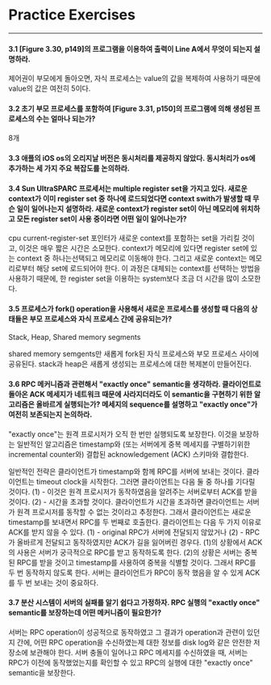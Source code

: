 # Practice Exercises
---

#### 3.1 [Figure 3.30, p149]의 프로그램을 이용하여 출력이 Line A에서 무엇이 되는지 설명하라.
제어권이 부모에게 돌아오면, 자식 프로세스는 value의 값을 복제하여 사용하기 때문에 value의 값은 여전히 5이다.

#### 3.2 초기 부모 프로세스를 포함하여 [Figure 3.31, p150]의 프로그램에 의해 생성된 프로세스의 수는 얼마나 되는가?
8개

#### 3.3 애플의 iOS os의 오리지날 버전은 동시처리를 제공하지 않았다. 동시처리가 os에 추가하는 세 가지 주요 복잡도를 논의하라.

#### 3.4 Sun UltraSPARC 프로세서는 multiple register set을 가지고 있다. 새로운 context가 이미 register set 중 하나에 로드되었다면 context swith가 발생할 때 무슨 일이 일어나는지 설명하라. 새로운 context가 register set이 아닌 메모리에 위치하고 모든 register set이 사용 중이라면 어떤 일이 일어나는가?
cpu current-register-set 포인터가 새로운 context를 포함하는 set을 가리킬 것이고, 이것은 매우 짧은 시간은 소모한다. context가 메모리에 있다면 register set에 있는 context 중 하나는선택되고 메모리로 이동해야 한다. 그리고 새로운 context는 메모리로부터 해당 set에 로드되어야 한다. 이 과정은 대체되는 context를 선택하는 방법을 사용하기 때문에, 한 register set을 이용하는 system보다 조금 더 시간을 많이 소모한다.

#### 3.5 프로세스가 fork() operation을 사용해서 새로운 프로세스를 생성할 때 다음의 상태들은 부모 프로세스와 자식 프로세스 간에 공유되는가?
Stack, Heap, Shared memory segments

shared memory semgents만 새롭게 fork된 자식 프로세스와 부모 프로세스 사이에 공유된다. stack과 heap은 새롭게 생성되는 프로세스에 대한 복제본이 만들어진다.

#### 3.6 RPC 메커니즘과 관련해서 "exactly once" semantic을 생각하라. 클라이언트로 돌아온 ACK 메세지가 네트워크 때문에 사라지더라도 이 semantic을 구현하기 위한 알고리즘은 올바르게 실행되는가? 메세지의 sequence를 설명하고 "exactly once"가 여전히 보존되는지 논의하라.

"exactly once"는 원격 프로시저가 오직 한 번만 실행되도록 보장한다. 이것을 보장하는 일반적인 알고리즘은 timestamp와 (또는 서버에게 중복 메세지를 구별하기위한 incremental counter와) 결합된 acknowledgement (ACK) 스키마와 결합한다.

일반적인 전략은 클라이언트가 timestamp와 함께 RPC를 서버에 보내는 것이다. 클라이언트는 timeout clock을 시작한다. 그러면 클라이언트는 다음 둘 중 하나를 기다릴 것이다. (1) - 이것은 원격 프로시저가 동작하였음을 알려주는 서버로부터 ACK를 받을 것이다. (2) - 시간을 초과할 것이다. 클라이언트가 시간을 초과하면 클라이언트는 서버가 원격 프로시저를 동작할 수 없는 것이라고 추정한다. 그래서 클라이언트는 새로운 timestamp를 보내면서 RPC를 두 번째로 호출한다. 클라이언트는 다음 두 가지 이유로 ACK를 받지 않을 수 있다. (1) - original RPC가 서버에 전달되지 않았거나 (2) - RPC가 올바르게 전달되고 동작하였지만 ACK가 길을 잃어버린 경우다. (1)의 상황에서 ACK의 사용은 서버가 궁극적으로 RPC를 받고 동작하도록 한다. (2)의 상황은 서버는 중복된 RPC를 받을 것이고 timestamp를 사용하여 중복을 식별할 것이다. 그래서 RPC를 두 번 동작하지 않도록 한다. 서버는 클라이언트가 RPC이 동작 했음을 알 수 있게 ACK를 두 번 보내는 것이 중요하다.

#### 3.7 분산 시스템이 서버의 실패를 알기 쉽다고 가정하자. RPC 실행의 "exactly once" semantic를 보장하는데 어떤 메커니즘이 필요한가?
서버는 RPC operation이 성공적으로 동작하였고 그 결과가 operation과 관련이 있던지 간에, 어떤 RPC operation을 수신하였는제 대한 정보를 disk log와 같은 안전한 저장소에 보관해야 한다. 서버 충돌이 일어나고 RPC 메세지를 수신하였을 때, 서버는 RPC가 이전에 동작했었는지를 확인할 수 있고 RPC의 실행에 대한 "exactly once" semantic을 보장한다.
